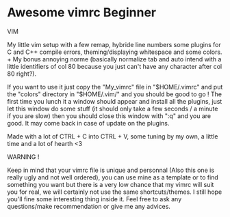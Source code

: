 # Awesome vimrc Beginner
VIM

My little vim setup with a few remap, hybride line numbers some plugins for C and C++ compile errors, theming/displaying whitespace and some colors. + My bonus annoying norme (basically normalize tab and auto intend with a little identifiers of col 80 because you just can't have any character after col 80 right?).

If you want to use it just copy the "My_vimrc" file in "$HOME/.vimrc" and put the "colors" directory in "$HOME/.vim/" and you should be good to go ! The first time you lunch it a window should appear and install all the plugins, just let this window do some stuff (it should only take a few seconds / a minute if you are slow) then you should close this window with ":q" and you are good. It may come back in case of update on the plugins.

Made with a lot of CTRL + C into CTRL + V, some tuning by my own, a little time and a lot of hearth <3


WARNING !

Keep in mind that your vimrc file is unique and personnal (Also this one is really ugly and not well ordered), you can use mine as a template or to find something you want but there is a very low chance that my vimrc will suit you for real, we will certainly not use the same shortcuts/themes. I still hope you'll fine some interesting thing inside it. Feel free to ask any questions/make recommendation or give me any advices.
